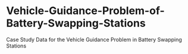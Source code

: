 # Vehicle-Guidance-Problem-of-Battery-Swapping-Stations
Case Study Data for the Vehicle Guidance Problem in Battery Swapping Stations
